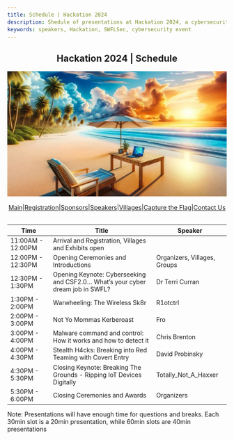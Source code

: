 ```yaml
---
title: Schedule | Hackation 2024
description: Shedule of presentations at Hackation 2024, a cybersecurity event by SWFLSec.
keywords: speakers, Hackation, SWFLSec, cybersecurity event
---
```


<h2 style="text-align: center;">Hackation 2024 | Schedule</h2>

![Hackation Banner](images/hackation-banner.jpg)

<div style="display: flex; justify-content: center; flex-wrap: wrap;">
  <a href="index">Main</a> |
  <a href="registration">Registration</a> |
  <a href="sponsors">Sponsors</a> |
  <a href="speakers">Speakers</a> |
  <a href="villages">Villages</a> |
  <a href="ctf">Capture the Flag</a> |
  <a href="https://forms.gle/BJsMjZXm45aiE7qm8">Contact Us</a>
</div>
<br>

| Time                  | Title                               | Speaker                      |
|-----------------------|-------------------------------------|------------------------------|
| 11:00AM - 12:00PM     | Arrival and Registration, Villages and Exhibits open |  |
| 12:00PM - 12:30PM     | Opening Ceremonies and Introductions | Organizers, Villages, Groups |
| 12:30PM -  1:30PM     | Opening Keynote: Cyberseeking and CSF2.0… What’s your cyber dream job in SWFL? | Dr Terri Curran |
|  1:30PM -  2:00PM     | Warwheeling: The Wireless Sk8r | R1otctrl |
|  2:00PM -  3:00PM     | Not Yo Mommas Kerberoast | Fro |
|  3:00PM -  4:00PM     | Malware command and control: How it works and how to detect it | Chris Brenton |
|  4:00PM -  4:30PM     | Stealth H4cks: Breaking into Red Teaming with Covert Entry | David Probinsky |
|  4:30PM -  5:30PM     | Closing Keynote: Breaking The Grounds - Ripping IoT Devices Digitally | Totally_Not_A_Haxxer |
|  5:30PM -  6:00PM     | Closing Ceremonies and Awards | Organizers |

Note: Presentations will have enough time for questions and breaks. Each 30min slot is a 20min presentation, while 60min slots are 40min presentations
